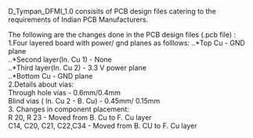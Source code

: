 D_Tympan_DFMI_1.0 consisits of PCB design files catering to the requirements of Indian PCB Manufacturers. 

The following are the changes done in the PCB design files (.pcb file) :  
	1.Four layered board with power/ gnd planes as folllows:
		..*Top Cu - GND plane   
		..*Second layer(In. Cu 1) - None  
		..*Third layer(In. Cu 2) - 3.3 V power plane  
		..*Bottom Cu - GND plane  
	2.Details about vias:  
		Through hole vias - 0.6mm/0.4mm  
		Blind vias ( In. Cu 2 - B. Cu) - 0.45mm/ 0.15mm  
	3. Changes in component placement:  
		R 20, R 23 - Moved from B. Cu to F. Cu layer  
		C14, C20, C21, C22,C34 - Moved from B. CU to F. Cu layer  


		

		
